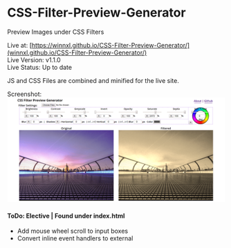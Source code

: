 # CSS-Filter-Preview-Generator
Preview Images under CSS Filters

Live at: [https://winnxl.github.io/CSS-Filter-Preview-Generator/](winnxl.github.io/CSS-Filter-Preview-Generator/)  
Live Version: v1.1.0  
Live Status: Up to date  

JS and CSS Files are combined and minified for the live site.

Screenshot:
![screenshot of site](images/Screenshot-min.png)

#### ToDo: Elective | Found under index.html
* Add mouse wheel scroll to input boxes  
* Convert inline event handlers to external  
